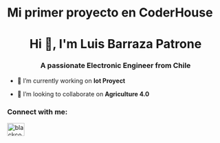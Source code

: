 # Mi primer proyecto en CoderHouse
<h1 align="center">Hi 👋, I'm Luis Barraza Patrone</h1>
<h3 align="center">A passionate Electronic Engineer from Chile</h3>

- 🔭 I’m currently working on **Iot Proyect**

- 👯 I’m looking to collaborate on **Agriculture 4.0**

<h3 align="left">Connect with me:</h3>
<p align="left">
<a href="https://instagram.com/blackcontrol_chile" target="blank"><img align="center" src="https://raw.githubusercontent.com/rahuldkjain/github-profile-readme-generator/master/src/images/icons/Social/instagram.svg" alt="blackcontrol_chile" height="30" width="40" /></a>
</p>

